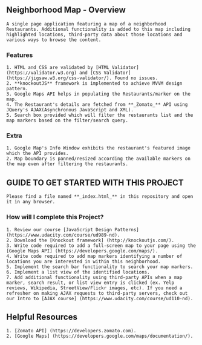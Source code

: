 ## Neighborhood Map - Overview
    A single page application featuring a map of a neighborhood Restaurants. Additional functionality is added to this map including highlighted locations, third-party data about those locations and various ways to browse the content.

### Features

    1. HTML and CSS are validated by [HTML Validator](https://validator.w3.org) and [CSS Validator] (https://jigsaw.w3.org/css-validator/). Found no issues.
    2. **knockoutJS** framework is implemented to achieve MVVM design pattern.
    3. Google Maps API helps in populating the Restaurants/marker on the map.
    4. The Restaurant's details are fetched from **_Zomato_** API using JQuery's AJAX(Asynchronous JavaScript and XML).
    5. Search box provided which will filter the restaurants list and the map markers based on the filter/search query.
   
### Extra

    1. Google Map's Info Window exhibits the restaurant's featured image which the API provides.
    2. Map boundary is panned/resized according the available markers on the map even after filtering the restaurants. 

## GUIDE TO GET STARTED WITH THIS PROJECT

    Please find a file named **_index.html_** in this repository and open it in any browser.
    
### How will I complete this Project?

    1. Review our course [JavaScript Design Patterns] (https://www.udacity.com/course/ud989-nd).
    2. Download the [Knockout framework] (http://knockoutjs.com/).
    3. Write code required to add a full-screen map to your page using the [Google Maps API] (https://developers.google.com/maps/).
    4. Write code required to add map markers identifying a number of locations you are interested in within this neighborhood.
    5. Implement the search bar functionality to search your map markers.
    6. Implement a list view of the identified locations.
    7. Add additional functionality using third-party APIs when a map marker, search result, or list view entry is clicked (ex. Yelp reviews, Wikipedia, StreetView/Flickr images, etc). If you need a refresher on making AJAX requests to third-party servers, check out our Intro to [AJAX course] (https://www.udacity.com/course/ud110-nd).

## Helpful Resources

    1. [Zomato API] (https://developers.zomato.com).
    2. [Google Maps] (https://developers.google.com/maps/documentation/).